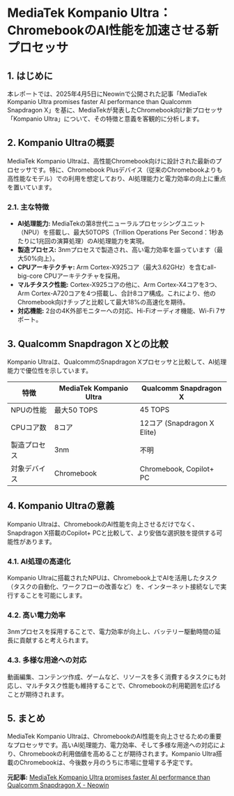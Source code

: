 # MediaTek Kompanio Ultra：ChromebookのAI性能を加速させる新プロセッサ

## 1. はじめに

本レポートでは、2025年4月5日にNeowinで公開された記事「MediaTek Kompanio Ultra promises faster AI performance than Qualcomm Snapdragon X」を基に、MediaTekが発表したChromebook向け新プロセッサ「Kompanio Ultra」について、その特徴と意義を客観的に分析します。

## 2. Kompanio Ultraの概要

MediaTek Kompanio Ultraは、高性能Chromebook向けに設計された最新のプロセッサです。特に、Chromebook Plusデバイス（従来のChromebookよりも高性能なモデル）での利用を想定しており、AI処理能力と電力効率の向上に重点を置いています。

### 2.1. 主な特徴

* **AI処理能力:** MediaTekの第8世代ニューラルプロセッシングユニット（NPU）を搭載し、最大50TOPS（Trillion Operations Per Second：1秒あたりに1兆回の演算処理）のAI処理能力を実現。
* **製造プロセス:** 3nmプロセスで製造され、高い電力効率を謳っています（最大50%向上）。
* **CPUアーキテクチャ:** Arm Cortex-X925コア（最大3.62GHz）を含むall-big-core CPUアーキテクチャを採用。
* **マルチタスク性能:** Cortex-X925コアの他に、Arm Cortex-X4コアを3つ、Arm Cortex-A720コアを4つ搭載し、合計8コア構成。これにより、他のChromebook向けチップと比較して最大18%の高速化を期待。
* **対応機能:** 2台の4K外部モニターへの対応、Hi-Fiオーディオ機能、Wi-Fi 7サポート。

## 3. Qualcomm Snapdragon Xとの比較

Kompanio Ultraは、QualcommのSnapdragon Xプロセッサと比較して、AI処理能力で優位性を示しています。

| 特徴 | MediaTek Kompanio Ultra | Qualcomm Snapdragon X |
| ---------------- | ----------------------- | --------------------- |
| NPUの性能 | 最大50 TOPS | 45 TOPS |
| CPUコア数 | 8コア | 12コア (Snapdragon X Elite) |
| 製造プロセス | 3nm | 不明 |
| 対象デバイス | Chromebook | Chromebook, Copilot+ PC |

## 4. Kompanio Ultraの意義

Kompanio Ultraは、ChromebookのAI性能を向上させるだけでなく、Snapdragon X搭載のCopilot+ PCと比較して、より安価な選択肢を提供する可能性があります。

### 4.1. AI処理の高速化

Kompanio Ultraに搭載されたNPUは、Chromebook上でAIを活用したタスク（タスクの自動化、ワークフローの改善など）を、インターネット接続なしで実行することを可能にします。

### 4.2. 高い電力効率

3nmプロセスを採用することで、電力効率が向上し、バッテリー駆動時間の延長に貢献すると考えられます。

### 4.3. 多様な用途への対応

動画編集、コンテンツ作成、ゲームなど、リソースを多く消費するタスクにも対応し、マルチタスク性能も維持することで、Chromebookの利用範囲を広げることが期待されます。

## 5. まとめ

MediaTek Kompanio Ultraは、ChromebookのAI性能を向上させるための重要なプロセッサです。高いAI処理能力、電力効率、そして多様な用途への対応により、Chromebookの利用価値を高めることが期待されます。Kompanio Ultra搭載のChromebookは、今後数ヶ月のうちに市場に登場する予定です。


**元記事:** [MediaTek Kompanio Ultra promises faster AI performance than Qualcomm Snapdragon X - Neowin](https://www.neowin.net/news/mediatek-kompanio-ultra-promises-faster-ai-performance-than-qualcomm-snapdragon-x/)